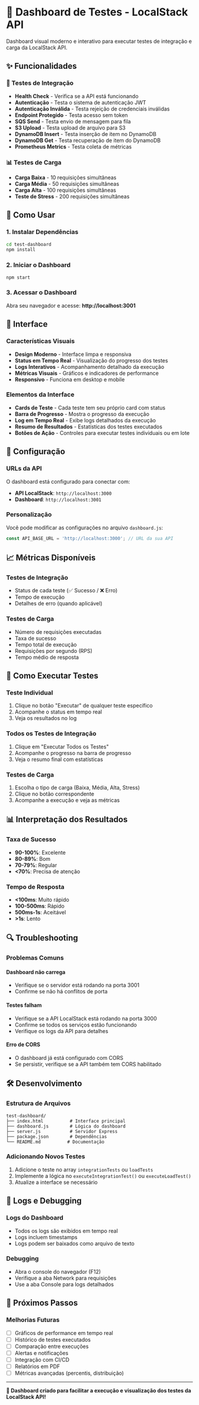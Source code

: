 # 🎯 Dashboard de Testes - LocalStack API

Dashboard visual moderno e interativo para executar testes de integração e carga da LocalStack API.

## ✨ Funcionalidades

### 🧪 Testes de Integração
- **Health Check** - Verifica se a API está funcionando
- **Autenticação** - Testa o sistema de autenticação JWT
- **Autenticação Inválida** - Testa rejeição de credenciais inválidas
- **Endpoint Protegido** - Testa acesso sem token
- **SQS Send** - Testa envio de mensagem para fila
- **S3 Upload** - Testa upload de arquivo para S3
- **DynamoDB Insert** - Testa inserção de item no DynamoDB
- **DynamoDB Get** - Testa recuperação de item do DynamoDB
- **Prometheus Metrics** - Testa coleta de métricas

### 📊 Testes de Carga
- **Carga Baixa** - 10 requisições simultâneas
- **Carga Média** - 50 requisições simultâneas
- **Carga Alta** - 100 requisições simultâneas
- **Teste de Stress** - 200 requisições simultâneas

## 🚀 Como Usar

### 1. Instalar Dependências
```bash
cd test-dashboard
npm install
```

### 2. Iniciar o Dashboard
```bash
npm start
```

### 3. Acessar o Dashboard
Abra seu navegador e acesse: **http://localhost:3001**

## 🎨 Interface

### Características Visuais
- **Design Moderno** - Interface limpa e responsiva
- **Status em Tempo Real** - Visualização do progresso dos testes
- **Logs Interativos** - Acompanhamento detalhado da execução
- **Métricas Visuais** - Gráficos e indicadores de performance
- **Responsivo** - Funciona em desktop e mobile

### Elementos da Interface
- **Cards de Teste** - Cada teste tem seu próprio card com status
- **Barra de Progresso** - Mostra o progresso da execução
- **Log em Tempo Real** - Exibe logs detalhados da execução
- **Resumo de Resultados** - Estatísticas dos testes executados
- **Botões de Ação** - Controles para executar testes individuais ou em lote

## 🔧 Configuração

### URLs da API
O dashboard está configurado para conectar com:
- **API LocalStack**: `http://localhost:3000`
- **Dashboard**: `http://localhost:3001`

### Personalização
Você pode modificar as configurações no arquivo `dashboard.js`:
```javascript
const API_BASE_URL = 'http://localhost:3000'; // URL da sua API
```

## 📈 Métricas Disponíveis

### Testes de Integração
- Status de cada teste (✅ Sucesso / ❌ Erro)
- Tempo de execução
- Detalhes de erro (quando aplicável)

### Testes de Carga
- Número de requisições executadas
- Taxa de sucesso
- Tempo total de execução
- Requisições por segundo (RPS)
- Tempo médio de resposta

## 🎯 Como Executar Testes

### Teste Individual
1. Clique no botão "Executar" de qualquer teste específico
2. Acompanhe o status em tempo real
3. Veja os resultados no log

### Todos os Testes de Integração
1. Clique em "Executar Todos os Testes"
2. Acompanhe o progresso na barra de progresso
3. Veja o resumo final com estatísticas

### Testes de Carga
1. Escolha o tipo de carga (Baixa, Média, Alta, Stress)
2. Clique no botão correspondente
3. Acompanhe a execução e veja as métricas

## 📊 Interpretação dos Resultados

### Taxa de Sucesso
- **90-100%**: Excelente
- **80-89%**: Bom
- **70-79%**: Regular
- **<70%**: Precisa de atenção

### Tempo de Resposta
- **<100ms**: Muito rápido
- **100-500ms**: Rápido
- **500ms-1s**: Aceitável
- **>1s**: Lento

## 🔍 Troubleshooting

### Problemas Comuns

#### Dashboard não carrega
- Verifique se o servidor está rodando na porta 3001
- Confirme se não há conflitos de porta

#### Testes falham
- Verifique se a API LocalStack está rodando na porta 3000
- Confirme se todos os serviços estão funcionando
- Verifique os logs da API para detalhes

#### Erro de CORS
- O dashboard já está configurado com CORS
- Se persistir, verifique se a API também tem CORS habilitado

## 🛠️ Desenvolvimento

### Estrutura de Arquivos
```
test-dashboard/
├── index.html          # Interface principal
├── dashboard.js        # Lógica do dashboard
├── server.js           # Servidor Express
├── package.json        # Dependências
└── README.md          # Documentação
```

### Adicionando Novos Testes
1. Adicione o teste no array `integrationTests` ou `loadTests`
2. Implemente a lógica no `executeIntegrationTest()` ou `executeLoadTest()`
3. Atualize a interface se necessário

## 📝 Logs e Debugging

### Logs do Dashboard
- Todos os logs são exibidos em tempo real
- Logs incluem timestamps
- Logs podem ser baixados como arquivo de texto

### Debugging
- Abra o console do navegador (F12)
- Verifique a aba Network para requisições
- Use a aba Console para logs detalhados

## 🎉 Próximos Passos

### Melhorias Futuras
- [ ] Gráficos de performance em tempo real
- [ ] Histórico de testes executados
- [ ] Comparação entre execuções
- [ ] Alertas e notificações
- [ ] Integração com CI/CD
- [ ] Relatórios em PDF
- [ ] Métricas avançadas (percentis, distribuição)

---

**🎯 Dashboard criado para facilitar a execução e visualização dos testes da LocalStack API!** 
